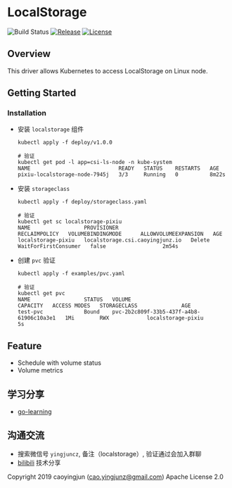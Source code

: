 # LocalStorage

![Build Status][build-url]
[![Release][release-image]][release-url]
[![License][license-image]][license-url]

## Overview
This driver allows Kubernetes to access LocalStorage on Linux node.

## Getting Started

### Installation
- 安装 `localstorage` 组件
    ```shell
    kubectl apply -f deploy/v1.0.0

    # 验证
    kubectl get pod -l app=csi-ls-node -n kube-system
    NAME                            READY   STATUS    RESTARTS   AGE
    pixiu-localstorage-node-7945j   3/3     Running   0          8m22s
    ```

- 安装 `storageclass`
    ```shell
    kubectl apply -f deploy/storageclass.yaml

    # 验证
    kubectl get sc localstorage-pixiu
    NAME                 PROVISIONER                       RECLAIMPOLICY   VOLUMEBINDINGMODE      ALLOWVOLUMEEXPANSION   AGE
    localstorage-pixiu   localstorage.csi.caoyingjunz.io   Delete          WaitForFirstConsumer   false                  2m54s
    ```

- 创建 `pvc` 验证
    ```shell
    kubectl apply -f examples/pvc.yaml

    # 验证
    kubectl get pvc
    NAME                 STATUS   VOLUME                                     CAPACITY   ACCESS MODES   STORAGECLASS              AGE
    test-pvc             Bound    pvc-2b2c809f-33b5-437f-a4b8-61906c10a3e1   1Mi        RWX            localstorage-pixiu        5s
    ```

## Feature
- Schedule with volume status
- Volume metrics

## 学习分享
- [go-learning](https://github.com/caoyingjunz/go-learning)

## 沟通交流
- 搜索微信号 `yingjuncz`, 备注（localstorage）, 验证通过会加入群聊
- [bilibili](https://space.bilibili.com/3493104248162809?spm_id_from=333.1007.0.0) 技术分享

Copyright 2019 caoyingjun (cao.yingjunz@gmail.com) Apache License 2.0

[build-url]: https://github.com/caoyingjunz/csi-driver-localstorage/actions/workflows/ci.yml/badge.svg
[release-image]: https://img.shields.io/badge/release-download-orange.svg
[release-url]: https://www.apache.org/licenses/LICENSE-2.0.html
[license-image]: https://img.shields.io/badge/license-Apache%202-4EB1BA.svg
[license-url]: https://www.apache.org/licenses/LICENSE-2.0.html
